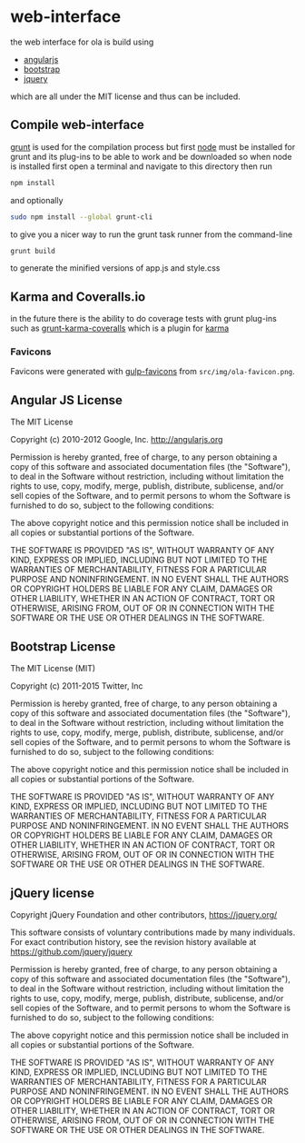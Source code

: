 # web-interface
the web interface for ola is build using
- [angularjs](http://angularjs.com)
- [bootstrap](http://getbootstrap.com)
- [jquery](http://jquery.com)

which are all under the MIT license and thus can be included.

## Compile web-interface
[grunt](http://gruntjs.com/) is used for the compilation process but first [node](http://nodejs.org/) must be installed for grunt and its plug-ins to be able to work and be downloaded so when node is installed first open a terminal and navigate to this directory then run
```bash
npm install
```
and optionally
```bash
sudo npm install --global grunt-cli
```
to give you a nicer way to run the grunt task runner from the command-line

```bash
grunt build
```
to generate the minified versions of app.js and style.css

## Karma and Coveralls.io
in the future there is the ability to do coverage tests with grunt plug-ins such as [grunt-karma-coveralls](https://github.com/mattjmorrison/grunt-karma-coveralls) which is a plugin for [karma](http://karma-runner.github.io/)

### Favicons

Favicons were generated with [gulp-favicons](https://github.com/haydenbleasel/favicons) from `src/img/ola-favicon.png`.


## Angular JS License

The MIT License

Copyright (c) 2010-2012 Google, Inc. http://angularjs.org

Permission is hereby granted, free of charge, to any person obtaining a copy
of this software and associated documentation files (the "Software"), to deal
in the Software without restriction, including without limitation the rights
to use, copy, modify, merge, publish, distribute, sublicense, and/or sell
copies of the Software, and to permit persons to whom the Software is
furnished to do so, subject to the following conditions:

The above copyright notice and this permission notice shall be included in
all copies or substantial portions of the Software.

THE SOFTWARE IS PROVIDED "AS IS", WITHOUT WARRANTY OF ANY KIND, EXPRESS OR
IMPLIED, INCLUDING BUT NOT LIMITED TO THE WARRANTIES OF MERCHANTABILITY,
FITNESS FOR A PARTICULAR PURPOSE AND NONINFRINGEMENT. IN NO EVENT SHALL THE
AUTHORS OR COPYRIGHT HOLDERS BE LIABLE FOR ANY CLAIM, DAMAGES OR OTHER
LIABILITY, WHETHER IN AN ACTION OF CONTRACT, TORT OR OTHERWISE, ARISING FROM,
OUT OF OR IN CONNECTION WITH THE SOFTWARE OR THE USE OR OTHER DEALINGS IN
THE SOFTWARE.

## Bootstrap License

The MIT License (MIT)

Copyright (c) 2011-2015 Twitter, Inc

Permission is hereby granted, free of charge, to any person obtaining a copy
of this software and associated documentation files (the "Software"), to deal
in the Software without restriction, including without limitation the rights
to use, copy, modify, merge, publish, distribute, sublicense, and/or sell
copies of the Software, and to permit persons to whom the Software is
furnished to do so, subject to the following conditions:

The above copyright notice and this permission notice shall be included in
all copies or substantial portions of the Software.

THE SOFTWARE IS PROVIDED "AS IS", WITHOUT WARRANTY OF ANY KIND, EXPRESS OR
IMPLIED, INCLUDING BUT NOT LIMITED TO THE WARRANTIES OF MERCHANTABILITY,
FITNESS FOR A PARTICULAR PURPOSE AND NONINFRINGEMENT. IN NO EVENT SHALL THE
AUTHORS OR COPYRIGHT HOLDERS BE LIABLE FOR ANY CLAIM, DAMAGES OR OTHER
LIABILITY, WHETHER IN AN ACTION OF CONTRACT, TORT OR OTHERWISE, ARISING FROM,
OUT OF OR IN CONNECTION WITH THE SOFTWARE OR THE USE OR OTHER DEALINGS IN
THE SOFTWARE.

## jQuery license
Copyright jQuery Foundation and other contributors, https://jquery.org/

This software consists of voluntary contributions made by many
individuals. For exact contribution history, see the revision history
available at https://github.com/jquery/jquery

Permission is hereby granted, free of charge, to any person obtaining
a copy of this software and associated documentation files (the
"Software"), to deal in the Software without restriction, including
without limitation the rights to use, copy, modify, merge, publish,
distribute, sublicense, and/or sell copies of the Software, and to
permit persons to whom the Software is furnished to do so, subject to
the following conditions:

The above copyright notice and this permission notice shall be
included in all copies or substantial portions of the Software.

THE SOFTWARE IS PROVIDED "AS IS", WITHOUT WARRANTY OF ANY KIND,
EXPRESS OR IMPLIED, INCLUDING BUT NOT LIMITED TO THE WARRANTIES OF
MERCHANTABILITY, FITNESS FOR A PARTICULAR PURPOSE AND
NONINFRINGEMENT. IN NO EVENT SHALL THE AUTHORS OR COPYRIGHT HOLDERS BE
LIABLE FOR ANY CLAIM, DAMAGES OR OTHER LIABILITY, WHETHER IN AN ACTION
OF CONTRACT, TORT OR OTHERWISE, ARISING FROM, OUT OF OR IN CONNECTION
WITH THE SOFTWARE OR THE USE OR OTHER DEALINGS IN THE SOFTWARE.
